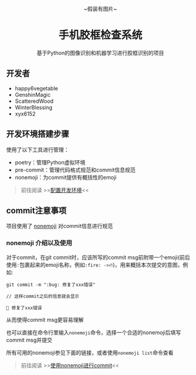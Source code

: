<div align="center">

~假装有图片~

# 手机胶框检查系统

基于Python的图像识别和机器学习进行胶框识别的项目

</div>

## 开发者

- happy6vegetable
- GenshinMagic
- ScatteredWood
- WinterBlessing
- xyx6152

  

## 开发环境搭建步骤

使用了以下工具进行管理：

- poetry：管理Python虚拟环境
- pre-commit：管理代码格式规范和commit信息规范
- nonemoji：为commit提供有概括性的emoji

> 前往阅读 >>[配置开发环境](./guide/dev-config.md)<<

## commit注意事项

项目使用了 [nonemoji](https://github.com/nonebot/nonemoji) 对commit信息进行规范

### nonemoji 介绍以及使用

对于commit，在git commit时，应该所写的commit msg前附带一个emoji(前后使用`:`包裹起来的emoji名称，例如`:fire: ->`:fire:)，用来概括本次提交的意图，例如:

```commit
git commit -m ":bug: 修复了xxx错误"

// 这样commit之后的信息就会显示

🐛 修复了xxx错误

```

从而使得commit msg更容易理解

也可以直接在命令行里输入`nonemoji`命令，选择一个合适的nonemoji后填写commit msg并提交

所有可用的nonemoji参见下面的链接，或者使用`nonemoji list`命令查看

> 前往阅读 >>[使用nonemoji进行commit](./guide/nonemoji.md)<<
